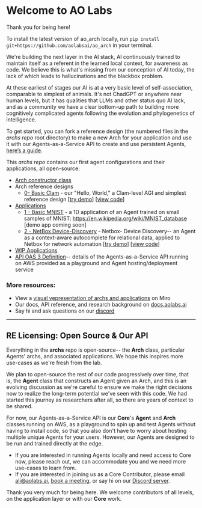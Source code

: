 # Welcome to  AO Labs

Thank you for being here!

To install the latest version of ao_arch locally, run `pip install git+https://github.com/aolabsai/ao_arch` in your terminal.

We're building the next layer in the AI stack, AI continuously trained to maintain itself as a referent in the learned local context, for awareness as code. We believe this is what's missing from our conception of AI today, the lack of which leads to hallucinations and the blackbox problem.

At these earliest of stages our AI is at a very basic level of self-association, comparable to simplest of animals. It's not ChadGPT or anywhere near human levels, but it has qualities that LLMs and other status quo AI lack, and as a community we have a clear bottom-up path to building more cognitively complicated agents following the evolution and phylogenetics of intelligence.

To get started, you can fork a reference design (the numbered files in the *archs repo* root directory) to make a new Arch for your application and use it with our Agents-as-a-Service API to create and use persistent Agents, [here’s a guide](https://docs.aolabs.ai/docs/arch).

This *archs repo* contains our first agent configurations and their applications, all open-source:
- [Arch constructor class](https://github.com/aolabsai/archs/blob/main/Arch.py)
- Arch reference designs
	- [0- Basic Clam](0_basic_clam.py) -  our "Hello, World," a Clam-level AGI and simplest reference design     [[try demo](https://aolabs.streamlit.app/)] [[view code](https://github.com/aolabsai/archs/tree/main/Applications/HelloWorld-BasicClam)]
- [Applications](https://github.com/aolabsai/archs/tree/main/Applications)
	- [1 - Basic MNIST](1_basic_MNIST.py) - a 1D application of an Agent trained on small samples of MNIST: https://en.wikipedia.org/wiki/MNIST_database     [demo app coming soon]
	- [2 - NetBox Device-Discovery](2_netbox-device_discovery.py) - Netbox- Device Discovery-- an Agent as a context-aware autocomplete for relational data, applied to Netbox for network automation     [[try demo](https://aolabs-netbox.streamlit.app/)] [[view code](https://github.com/aolabsai/archs/tree/main/Applications/Netbox/Device_Discovery)]
- [WIP Applications](https://github.com/aolabsai/archs/tree/main/WIP%20Architectures)
- [API OAS 3 Definition](https://github.com/aolabsai/archs/blob/main/core_api.yaml)-- details of the Agents-as-a-Service API running on AWS provided as a playground and Agent hosting/deployment service

### More resources:
- View a [visual vepresentation of archs and applications](https://miro.com/app/board/uXjVM_kESvI=/?share_link_id=686677372269) on Miro
- Our docs, API reference, and research background on [docs.aolabs.ai](https://docs.aolabs.ai)
- Say hi and ask questions on our [discord](https://discord.gg/FTQgAgzZT7)

---
## RE Licensing: Open Source & Our API

Everything in the **archs** repo is open-source-- the **Arch** class, particular Agents' archs, and associated applications. We hope this inspires more use-cases as we're fresh from the lab.

We plan to open-source the rest of our code progressively over time, that is, the **Agent** class that constructs an Agent given an Arch, and this is an evolving discussion as we're careful to ensure we make the right decisions now to realize the long-term potential we've seen with this code. We had started this journey as researchers after all, so there are years of context to be shared.

For now, our Agents-as-a-Service API is our **Core**'s **Agent** and **Arch** classes running on AWS, as a playground to spin up and test Agents without having to install code, so that you also don't have to worry about hosting multiple unique Agents for your users. However, our Agents are designed to be run and trained directly at the edge.
- If you are interested in running Agents locally and need access to Core now, please reach out, we can accommodate you and we need more use-cases to learn from. 
- If you are interested in joining us as a Core Contributor, please email ali@aolabs.ai, [book a meeting](https://calendly.com/aee/meeting), or say hi on our [Discord server](https://discord.gg/FTQgAgzZT7).

Thank you very much for being here. We welcome contributors of all levels, on the application layer or with our **Core** work.
